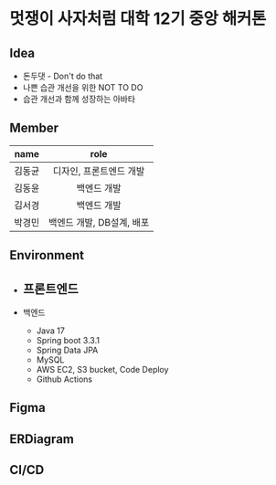 # 멋쟁이 사자처럼 대학 12기 중앙 해커톤

## Idea

- 돈두댓 - Don't do that
- 나쁜 습관 개선을 위한 NOT TO DO 
- 습관 개선과 함께 성장하는 아바타

## Member

|  name  |           role            |
| :----: | :-----------------------: |
| 김동균 |  디자인, 프론트엔드 개발  |
| 김동윤 |        백엔드 개발        |
| 김서경 |        백엔드 개발        |
| 박경민 | 백엔드 개발, DB설계, 배포 |

## Environment

- 프론트엔드
  - 

- 백엔드
  - Java 17
  - Spring boot 3.3.1
  - Spring Data JPA
  - MySQL
  - AWS EC2, S3 bucket, Code Deploy
  - Github Actions

## Figma



## ERDiagram



## CI/CD

